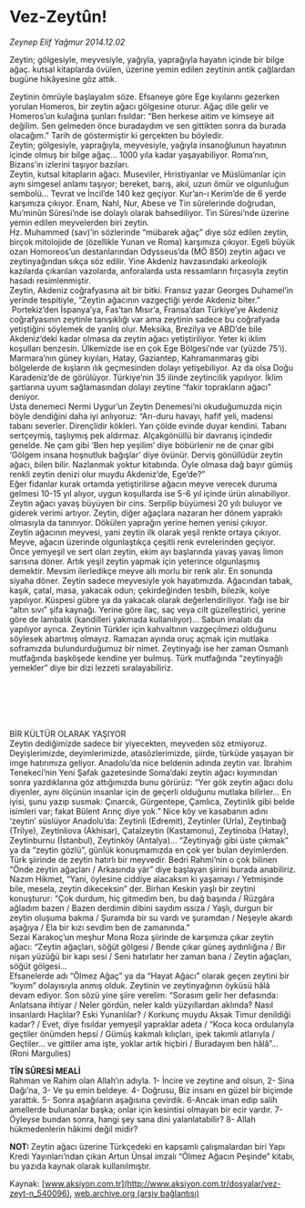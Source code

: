 # Vez-Zeytûn!

*Zeynep Elif Yağmur 2014.12.02*

<div class="pNewsDetailMainContent" itemprop="articleBody">
 <p>
  <span>
   Zeytin; gölgesiyle, meyvesiyle, yağıyla, yaprağıyla hayatın içinde
  </span>
  <span>
   bir bilge ağaç. kutsal kitaplarda övülen, üzerine yemin edilen zeytinin antik çağlardan bugüne hikâyesine göz attık.
  </span>
 </p>
 <p>
  Zeytinin ömrüyle başlayalım söze. Efsaneye göre Ege kıyılarını gezerken yorulan Homeros, bir zeytin ağacı gölgesine oturur. Ağaç dile gelir ve Homeros’un kulağına şunları fısıldar: “Ben herkese aitim ve kimseye ait değilim. Sen gelmeden önce buradaydım ve sen gittikten sonra da burada olacağım.” Tarih de göstermiştir ki gerçekten bu böyledir.
  <br>
   Zeytin; gölgesiyle, yaprağıyla, meyvesiyle, yağıyla insanoğlunun hayatının içinde olmuş bir bilge ağaç… 1000 yıla kadar yaşayabiliyor. Roma’nın, Bizans’ın izlerini taşıyor bazıları.
   <br>
    Zeytin, kutsal kitapların ağacı. Museviler, Hıristiyanlar ve Müslümanlar için aynı simgesel anlamı taşıyor; bereket, barış, akıl, uzun ömür ve olgunluğun sembolü… Tevrat ve İncil’de 140 kez geçiyor. Kur’an-ı Kerim’de de 6 yerde karşımıza çıkıyor. Enam, Nahl, Nur, Abese ve Tin sûrelerinde doğrudan, Mu’minûn Sûresi’nde ise dolaylı olarak bahsediliyor. Tin Sûresi’nde üzerine yemin edilen meyvelerden biri zeytin.
    <br>
     Hz. Muhammed (sav)’in sözlerinde “mübarek ağaç” diye söz edilen zeytin, birçok mitolojide de (özellikle Yunan ve Roma) karşımıza çıkıyor. Egeli büyük ozan Homoreos’un destanlarından Odysseus’da (MÖ 850) zeytin ağacı ve zeytinyağından sıkça söz edilir. Yine Akdeniz havzasındaki arkeolojik kazılarda çıkarılan vazolarda, anforalarda usta ressamların fırçasıyla zeytin hasadı resimlenmiştir.
     <br>
      Zeytin, Akdeniz coğrafyasına ait bir bitki. Fransız yazar Georges Duhamel’in yerinde tespitiyle, “Zeytin ağacının vazgeçtiği yerde Akdeniz biter.”  Portekiz’den İspanya’ya, Fas’tan Mısır’a, Fransa’dan Türkiye’ye Akdeniz coğrafyasının zeytinle tanışıklığı var ama zeytinin sadece bu coğrafyada yetiştiğini söylemek de yanlış olur. Meksika, Brezilya ve ABD’de bile Akdeniz’deki kadar olmasa da zeytin ağacı yetiştiriliyor. Yeter ki iklim koşulları benzesin. Ülkemizde ise en çok Ege Bölgesi’nde var (yüzde 75’i). Marmara’nın güney kıyıları, Hatay, Gaziantep, Kahramanmaraş gibi bölgelerde de kışların ılık geçmesinden dolayı yetişebiliyor. Az da olsa Doğu Karadeniz’de de görülüyor. Türkiye’nin 35 ilinde zeytincilik yapılıyor. İklim şartlarına uyum sağlamasından dolayı zeytine “fakir toprakların ağacı” deniyor.
      <br>
       Usta denemeci Nermi Uygur’un Zeytin Denemesi’ni okuduğumuzda niçin böyle dendiğini daha iyi anlıyoruz: “Arı-duru havayı, hafif yeli, madensi tabanı severler. Dirençlidir kökleri. Yarı çölde evinde duyar kendini. Tabanı sertçeymiş, taşlıymış pek aldırmaz. Alçakgönüllü bir davranış içindedir genelde. Ne çam gibi ‘Ben hep yeşilim’ diye böbürlenir ne de çınar gibi ‘Gölgem insana hoşnutluk bağışlar’ diye övünür. Derviş gönüllüdür zeytin ağacı, bilen bilir. Nazlanmak yoktur kitabında. Öyle olmasa dağ bayır gümüş renkli zeytin denizi olur muydu Akdeniz’de, Ege’de?”
       <br>
        Eğer fidanlar kurak ortamda yetiştirilirse ağacın meyve verecek duruma gelmesi 10-15 yıl alıyor, uygun koşullarda ise 5-6 yıl içinde ürün alınabiliyor. Zeytin ağacı yavaş büyüyen bir cins. Serpilip büyümesi 20 yılı buluyor ve giderek verimi artıyor. Zeytin, diğer ağaçlara nazaran her dönem yapraklı olmasıyla da tanınıyor. Dökülen yaprağın yerine hemen yenisi çıkıyor.
        <br/>
        Zeytin ağacının meyvesi, yani zeytin ilk olarak yeşil renkte ortaya çıkıyor. Meyve, ağacın üzerinde olgunlaştıkça çeşitli renk evrelerinden geçiyor. Önce yemyeşil ve sert olan zeytin, ekim ayı başlarında yavaş yavaş limon sarısına döner. Artık yeşil zeytin yapmak için yeterince olgunlaşmış demektir. Mevsim ilerledikçe meyve allı morlu bir renk alır. En sonunda siyaha döner. Zeytin sadece meyvesiyle yok hayatımızda. Ağacından tabak, kaşık, çatal, masa, yakacak odun; çekirdeğinden tesbih, bilezik, kolye yapılıyor. Küspesi gübre ya da yakacak olarak değerlendiriliyor. Yağı ise bir “altın sıvı” şifa kaynağı. Yerine göre ilaç, saç veya cilt güzelleştirici, yerine göre de lambalık (kandilleri yakmada kullanılıyor)… Sabun imalatı da yapılıyor ayrıca. Zeytinin Türkler için kahvaltının vazgeçilmezi olduğunu söylesek abartmış olmayız. Ramazan ayında oruç açmak için mutlaka soframızda bulundurduğumuz bir nimet. Zeytinyağı ise her zaman Osmanlı mutfağında başköşede kendine yer bulmuş. Türk mutfağında “zeytinyağlı yemekler” diye bir dizi lezzeti sıralayabiliriz.
       </br>
      </br>
     </br>
    </br>
   </br>
  </br>
 </p>
 <p>
  BİR KÜLTÜR OLARAK YAŞIYOR
  <br/>
  Zeytin dediğimizde sadece bir yiyecekten, meyveden söz etmiyoruz. Deyişlerimizde, deyimlerimizde, atasözlerimizde, şiirde, türküde yaşayan bir imge hatırımıza geliyor. Anadolu’da nice beldenin adında zeytin var. İbrahim Tenekeci’nin Yeni Şafak gazetesinde Soma’daki zeytin ağacı kıyımından sonra yazdıklarına göz attığımızda bunu görürüz: “Yer gök zeytin ağacı dolu diyenler, aynı ölçünün insanlar için de geçerli olduğunu mutlaka bilirler... En iyisi, şunu yazıp susmak: Çınarcık, Gürgentepe, Çamlıca, Zeytinlik gibi belde isimleri var; fakat Bülent Arınç diye yok.” Nice köy ve kasabanın adını ‘zeytin’ süslüyor Anadolu’da: Zeytinli (Edremit), Zeytinler (Urla), Zeytinbağ (Trilye), Zeytinliova (Akhisar), Çatalzeytin (Kastamonu), Zeytinoba (Hatay), Zeytinburnu (İstanbul), Zeytinköy (Antalya)… “Zeytinyağı gibi üste çıkmak” ya da “zeytin gözlü”, günlük konuşmamızda en çok yer bulan deyimlerden.
  <br/>
  Türk şiirinde de zeytin hatırlı bir meyvedir. Bedri Rahmi’nin o çok bilinen “Önde zeytin ağaçları / Arkasında yâr” diye başlayan şiirini burada anabiliriz. Nazım Hikmet, “Yani, öylesine ciddiye alacaksın ki yaşamayı / Yetmişinde bile, mesela, zeytin dikeceksin” der. Birhan Keskin yaşlı bir zeytini konuşturur: “Çok durdum, hiç gitmedim ben, bu dağ başında / Rüzgâra ağladım bazen / Bazen derdimin dibini saydım ıssıza / Yaşlı, durgun bir zeytin oluşuma bakma / Şuramda bir su vardı ve şuramdan / Neşeyle akardı aşağıya / Ela bir kızı sevdim ben de zamanında.”
  <br/>
  Sezai Karakoç’un meşhur Mona Roza şiirinde de karşımıza çıkar zeytin ağacı: “Zeytin ağaçları, söğüt gölgesi / Bende çıkar güneş aydınlığına / Bir nişan yüzüğü bir kapı sesi / Seni hatırlatır her zaman bana / Zeytin ağaçları, söğüt gölgesi…
  <br/>
  Efsanelerde adı “Ölmez Ağaç” ya da “Hayat Ağacı” olarak geçen zeytini bir “kıyım” dolayısıyla anmış olduk. Zeytinin ve zeytinyağının öyküsü hâlâ devam ediyor. Son sözü yine şiire verelim: “Sorasım gelir her defasında: Anlatsana ihtiyar / Neler gördün, neler kaldı yüzyıllardan aklında? Nasıl insanlardı Haçlılar? Eski Yunanlılar? / Korkunç muydu Aksak Timur denildiği kadar? / Evet, diye fısıldar yemyeşil yapraklar adeta / “Koca koca ordularıyla geçtiler önümden hepsi / Gümüş kakmalı kılıçları, ipek takımlı atlarıyla / Geçtiler... ve gittiler ama işte, yoklar artık hiçbiri / Buradayım ben hâlâ”…(Roni Margulies)
 </p>
 <p>
  <strong>
   TÎN SÛRESİ MEALİ
  </strong>
  <br/>
  Rahman ve Rahim olan Allah’ın adıyla. 1- İncire ve zeytine and olsun, 2- Sina Dağı’na, 3- Ve şu emin beldeye. 4- Doğrusu, Biz insanı en güzel bir biçimde yarattık. 5- Sonra aşağıların aşağısına çevirdik. 6-Ancak iman edip salih amellerde bulunanlar başka; onlar için kesintisi olmayan bir ecir vardır. 7- Öyleyse bundan sonra, hangi şey sana dini yalanlatabilir? 8- Allah hükmedenlerin hâkimi değil midir?
 </p>
 <p>
  <strong>
   NOT:
  </strong>
  Zeytin ağacı üzerine Türkçedeki en kapsamlı çalışmalardan biri Yapı Kredi Yayınları’ndan çıkan Artun Ünsal imzalı “Ölmez Ağacın Peşinde” kitabı, bu yazıda kaynak olarak kullanılmıştır.
 </p>
 <p>
 </p>
</div>


Kaynak: [www.aksiyon.com.tr](http://www.aksiyon.com.tr/dosyalar/vez-zeyt-n_540096), [web.archive.org (arşiv bağlantısı)](http://web.archive.org/web/20141209063817/http://www.aksiyon.com.tr/dosyalar/vez-zeyt-n_540096)
